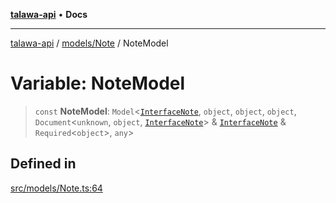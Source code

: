 [**talawa-api**](../../../README.md) • **Docs**

***

[talawa-api](../../../modules.md) / [models/Note](../README.md) / NoteModel

# Variable: NoteModel

> `const` **NoteModel**: `Model`\<[`InterfaceNote`](../interfaces/InterfaceNote.md), `object`, `object`, `object`, `Document`\<`unknown`, `object`, [`InterfaceNote`](../interfaces/InterfaceNote.md)\> & [`InterfaceNote`](../interfaces/InterfaceNote.md) & `Required`\<`object`\>, `any`\>

## Defined in

[src/models/Note.ts:64](https://github.com/PalisadoesFoundation/talawa-api/blob/6712e9940a5702665afc506fa9f6e9d7e1dc7991/src/models/Note.ts#L64)
